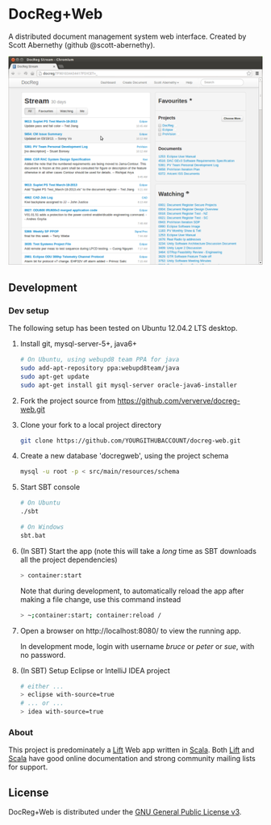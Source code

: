 # DocReg+Web

A distributed document management system web interface.
Created by Scott Abernethy (github @scott-abernethy).

![Example of application](/example.png)

## Development

### Dev setup
The following setup has been tested on Ubuntu 12.04.2 LTS desktop.

1. Install git, mysql-server-5+, java6+

    ```bash
    # On Ubuntu, using webupd8 team PPA for java
    sudo add-apt-repository ppa:webupd8team/java
    sudo apt-get update
    sudo apt-get install git mysql-server oracle-java6-installer
    ```

2. Fork the project source from https://github.com/ververve/docreg-web.git
3. Clone your fork to a local project directory

    ```bash
    git clone https://github.com/YOURGITHUBACCOUNT/docreg-web.git
    ```

4. Create a new database 'docregweb', using the project schema

    ```bash
    mysql -u root -p < src/main/resources/schema
    ```

5. Start SBT console

    ```bash
    # On Ubuntu
    ./sbt
    ```

    ```bash
    # On Windows
    sbt.bat
    ```

6. (In SBT) Start the app (note this will take a _long_ time as SBT downloads all the project dependencies)

    ```bash
    > container:start
    ```

    Note that during development, to automatically reload the app after making a file change, use this command instead

    ```bash
    > ~;container:start; container:reload /
    ```

7. Open a browser on http://localhost:8080/ to view the running app.

    In development mode, login with username *bruce* or *peter* or *sue*, with no password.

8. (In SBT) Setup Eclipse or IntelliJ IDEA project

    ```bash
    # either ...
    > eclipse with-source=true
    # ... or ...
    > idea with-source=true
    ```

### About 

This project is predominately a [Lift](http://liftweb.net) Web app written in [Scala](http://www.scala-lang.org). Both [Lift](http://liftweb.net) and [Scala](http://www.scala-lang.org) have good online documentation and strong community mailing lists for support.

## License

DocReg+Web is distributed under the [GNU General Public License v3](http://www.gnu.org/licenses/gpl-3.0.html).


